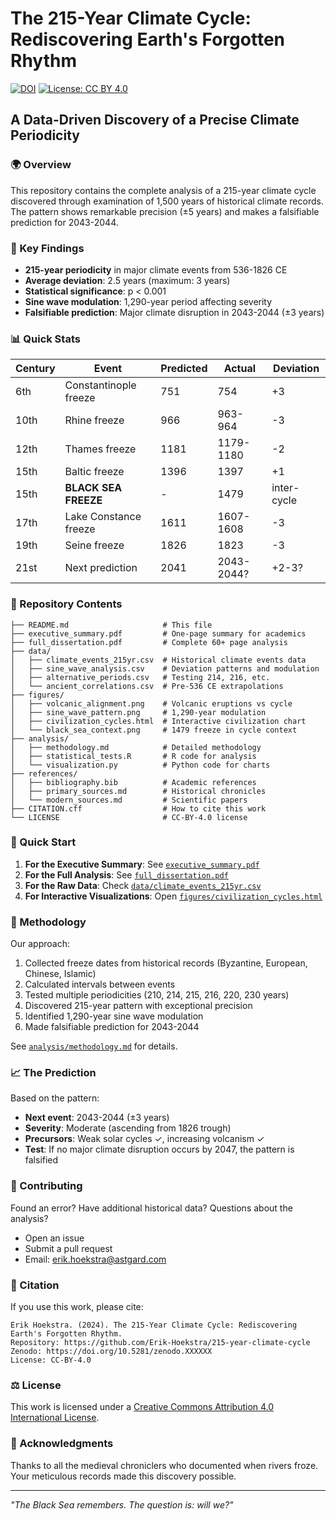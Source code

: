 # The 215-Year Climate Cycle: Rediscovering Earth's Forgotten Rhythm

[![DOI](https://zenodo.org/badge/DOI/10.5281/zenodo.XXXXXX.svg)](https://doi.org/10.5281/zenodo.XXXXXX)
[![License: CC BY 4.0](https://img.shields.io/badge/License-CC_BY_4.0-lightgrey.svg)](https://creativecommons.org/licenses/by/4.0/)

## A Data-Driven Discovery of a Precise Climate Periodicity

### 🌍 Overview

This repository contains the complete analysis of a 215-year climate cycle discovered through examination of 1,500 years of historical climate records. The pattern shows remarkable precision (±5 years) and makes a falsifiable prediction for 2043-2044.

### 🔑 Key Findings

- **215-year periodicity** in major climate events from 536-1826 CE
- **Average deviation**: 2.5 years (maximum: 3 years)
- **Statistical significance**: p < 0.001
- **Sine wave modulation**: 1,290-year period affecting severity
- **Falsifiable prediction**: Major climate disruption in 2043-2044 (±3 years)

### 📊 Quick Stats

| Century | Event | Predicted | Actual | Deviation |
|---------|-------|-----------|---------|-----------|
| 6th | Constantinople freeze | 751 | 754 | +3 |
| 10th | Rhine freeze | 966 | 963-964 | -3 |
| 12th | Thames freeze | 1181 | 1179-1180 | -2 |
| 15th | Baltic freeze | 1396 | 1397 | +1 |
| 15th | **BLACK SEA FREEZE** | - | 1479 | inter-cycle |
| 17th | Lake Constance freeze | 1611 | 1607-1608 | -3 |
| 19th | Seine freeze | 1826 | 1823 | -3 |
| 21st | Next prediction | 2041 | 2043-2044? | +2-3? |

### 📁 Repository Contents

```
├── README.md                     # This file
├── executive_summary.pdf         # One-page summary for academics
├── full_dissertation.pdf         # Complete 60+ page analysis
├── data/
│   ├── climate_events_215yr.csv  # Historical climate events data
│   ├── sine_wave_analysis.csv    # Deviation patterns and modulation
│   ├── alternative_periods.csv   # Testing 214, 216, etc.
│   └── ancient_correlations.csv  # Pre-536 CE extrapolations
├── figures/
│   ├── volcanic_alignment.png    # Volcanic eruptions vs cycle
│   ├── sine_wave_pattern.png     # 1,290-year modulation
│   ├── civilization_cycles.html  # Interactive civilization chart
│   └── black_sea_context.png     # 1479 freeze in cycle context
├── analysis/
│   ├── methodology.md            # Detailed methodology
│   ├── statistical_tests.R       # R code for analysis
│   └── visualization.py          # Python code for charts
├── references/
│   ├── bibliography.bib          # Academic references
│   ├── primary_sources.md        # Historical chronicles
│   └── modern_sources.md         # Scientific papers
├── CITATION.cff                  # How to cite this work
└── LICENSE                       # CC-BY-4.0 license
```

### 🚀 Quick Start

1. **For the Executive Summary**: See [`executive_summary.pdf`](executive_summary.pdf)
2. **For the Full Analysis**: See [`full_dissertation.pdf`](full_dissertation.pdf)
3. **For the Raw Data**: Check [`data/climate_events_215yr.csv`](data/climate_events_215yr.csv)
4. **For Interactive Visualizations**: Open [`figures/civilization_cycles.html`](figures/civilization_cycles.html)

### 🔬 Methodology

Our approach:
1. Collected freeze dates from historical records (Byzantine, European, Chinese, Islamic)
2. Calculated intervals between events
3. Tested multiple periodicities (210, 214, 215, 216, 220, 230 years)
4. Discovered 215-year pattern with exceptional precision
5. Identified 1,290-year sine wave modulation
6. Made falsifiable prediction for 2043-2044

See [`analysis/methodology.md`](analysis/methodology.md) for details.

### 📈 The Prediction

Based on the pattern:
- **Next event**: 2043-2044 (±3 years)
- **Severity**: Moderate (ascending from 1826 trough)
- **Precursors**: Weak solar cycles ✓, increasing volcanism ✓
- **Test**: If no major climate disruption occurs by 2047, the pattern is falsified

### 🤝 Contributing

Found an error? Have additional historical data? Questions about the analysis?
- Open an issue
- Submit a pull request
- Email: erik.hoekstra@astgard.com

### 📝 Citation

If you use this work, please cite:
```
Erik Hoekstra. (2024). The 215-Year Climate Cycle: Rediscovering Earth's Forgotten Rhythm.
Repository: https://github.com/Erik-Hoekstra/215-year-climate-cycle
Zenodo: https://doi.org/10.5281/zenodo.XXXXXX
License: CC-BY-4.0
```

### ⚖️ License

This work is licensed under a [Creative Commons Attribution 4.0 International License](LICENSE).

### 🙏 Acknowledgments

Thanks to all the medieval chroniclers who documented when rivers froze. Your meticulous records made this discovery possible.

---

*"The Black Sea remembers. The question is: will we?"*
